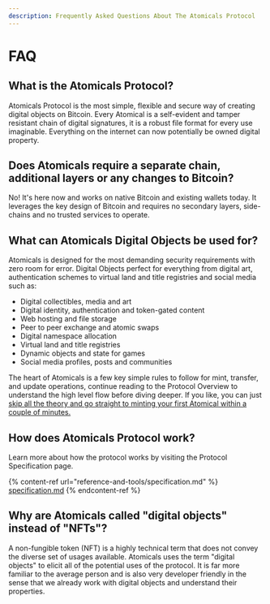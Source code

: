 ```yaml
---
description: Frequently Asked Questions About The Atomicals Protocol
---
```


# FAQ

## What is the Atomicals Protocol?&#x20;

Atomicals Protocol is the most simple, flexible and secure way of creating digital objects on Bitcoin. Every Atomical is a self-evident and tamper resistant chain of digital signatures, it is a robust file format for every use imaginable. Everything on the internet can now potentially be owned digital property.&#x20;

## Does Atomicals require a separate chain, additional layers or any changes to Bitcoin?&#x20;

No! It's here now and works on native Bitcoin and existing wallets today. It leverages the key design of Bitcoin and requires no secondary layers, side-chains and no trusted services to operate. &#x20;

## What can Atomicals Digital Objects be used for?

Atomicals is designed for the most demanding security requirements with zero room for error. Digital Objects perfect for everything from digital art, authentication schemes to virtual land and title registries and social media such as:

* Digital collectibles, media and art
* Digital identity, authentication and token-gated content
* Web hosting and file storage
* Peer to peer exchange and atomic swaps
* Digital namespace allocation
* Virtual land and title registries
* Dynamic objects and state for games
* Social media profiles, posts and communities

The heart of Atomicals is a few key simple rules to follow for mint, transfer, and update operations, continue reading to the Protocol Overview to understand the high level flow before diving deeper.  If you like, you can just [skip all the theory and go straight to minting your first Atomical within a couple of minutes.](reference-and-tools/javascript-library-cli.md)

## How does Atomicals Protocol work?&#x20;

Learn more about how the protocol works by visiting the Protocol Specification page.

{% content-ref url="reference-and-tools/specification.md" %}
[specification.md](reference-and-tools/specification.md)
{% endcontent-ref %}

## Why are Atomicals called "digital objects" instead of "NFTs"?

A non-fungible token (NFT) is a highly technical term that does not convey the diverse set of usages available. Atomicals uses the term "digital objects" to elicit all of the potential uses of the protocol. It is far more familiar to the average person and is also very developer friendly in the sense that we already work with digital objects and understand their properties.
 
